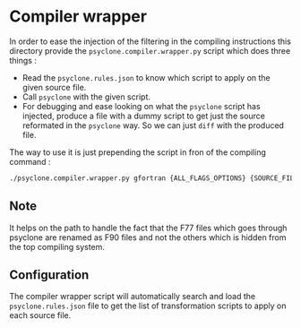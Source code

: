 Compiler wrapper
================

In order to ease the injection of the filtering in the compiling instructions
this directory provide the `psyclone.compiler.wrapper.py` script which does
three things :

 * Read the `psyclone.rules.json` to know which script to apply on the given source file.
 * Call `psyclone` with the given script.
 * For debugging and ease looking on what the `psyclone` script has injected, produce
   a file with a dummy script to get just the source reformated in the `psyclone` way.
   So we can just `diff` with the produced file.

The way to use it is just prepending the script in fron of the compiling command :

```sh
./psyclone.compiler.wrapper.py gfortran {ALL_FLAGS_OPTIONS} {SOURCE_FILE}
```

Note
----

It helps on the path to handle the fact that the F77 files which goes through
psyclone are renamed as F90 files and not the others which is hidden from the
top compiling system.

Configuration
-------------

The compiler wrapper script will automatically search and load the
`psyclone.rules.json` file to get the list of transformation scripts to apply
on each source file.
